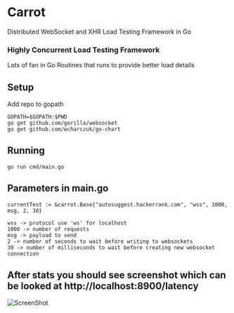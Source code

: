 # Carrot
Distributed WebSocket and XHR Load Testing Framework in Go

### Highly Concurrent Load Testing Framework
Lots of fan in Go Routines that runs to provide better load details

## Setup
Add repo to gopath

```
GOPATH=$GOPATH:$PWD
go get github.com/gorilla/websocket
go get github.com/wcharczuk/go-chart
```

## Running
```
go run cmd/main.go
```

## Parameters in main.go
```	
currentTest := &carrot.Base{"autosuggest.hackerrank.com", "wss", 1000, msg, 2, 30}

wss -> protocol use 'ws' for localhost
1000 -> number of requests
msg -> payload to send
2 -> number of seconds to wait before writing to websockets
30 -> number of milliseconds to wait before creating new websocket connection
```

## After stats you should see screenshot which can be looked at http://localhost:8900/latency

![ScreenShot](https://github.com/interviewstreet/Carrot/blob/master/latency.png)
